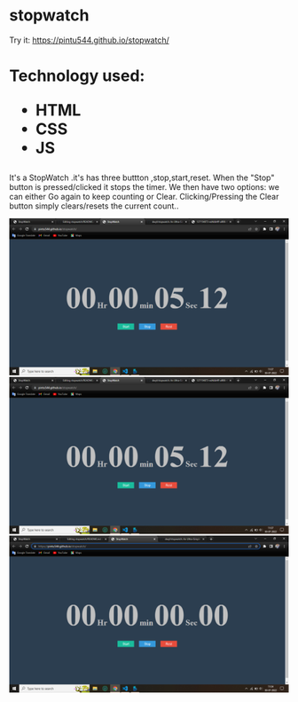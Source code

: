 # stopwatch
Try it:
https://pintu544.github.io/stopwatch/



<!DOCTYPE html>
<html>
<head>

</head>
<body>

<h1>Technology used:
<ul>
  <li>HTML</li>
  <li>CSS</li>
  <li>JS</li>
</ul></h1>
<p>It's a StopWatch .it's has three buttton ,stop,start,reset.
When the "Stop" button is pressed/clicked it stops the timer.
We then have two options: we can either Go again to keep counting or Clear.
Clicking/Pressing the Clear button simply clears/resets the current count..</p>
<img src="https://github.com/pintu544/stopwatch/blob/main/Screenshot%20(170).png" alt="stop stopwatch screenshot:">
<img src="https://github.com/pintu544/stopwatch/blob/main/Screenshot%20(170).png" alt="start stopwatch screenshot:">
<img src="https://github.com/pintu544/stopwatch/blob/main/Screenshot%20(169).png" alt="reset stopwatch screenshot:">

</body>
</html>

